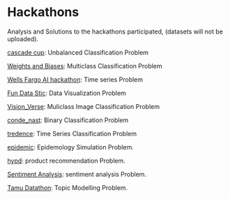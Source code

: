 # Hackathons
Analysis and Solutions to the hackathons participated,  (datasets will not be uploaded).

[cascade cup](https://github.com/AtufaShireen/Hackathons/tree/main/cascade_cup): Unbalanced Classification Problem

[Weights and Biases](https://github.com/AtufaShireen/Hackathons/tree/main/weights%26Biases): Multiclass Classification Problem

[Wells Fargo AI hackathon](https://github.com/AtufaShireen/Hackathons/tree/main/wellsfargo): Time series Problem

[Fun Data Stic](https://github.com/AtufaShireen/Hackathons/tree/main/dashboards_dash): Data Visualization Problem

[Vision_Verse](https://github.com/AtufaShireen/Hackathons/tree/main/vision_verse): Muliclass Image Classification Problem

[conde_nast](https://github.com/AtufaShireen/Hackathons/tree/main/conde_nast): Binary Classification Problem

[tredence](https://github.com/AtufaShireen/Hackathons/tree/main/tredence): Time Series Classification Problem

[epidemic](https://github.com/AtufaShireen/Hackathons/tree/main/epidemic): Epidemology Simulation Problem.

[hypd](https://github.com/AtufaShireen/Hackathons/tree/main/hypd): product recommendation Problem.

[Sentiment Analysis](https://github.com/AtufaShireen/Hackathons/tree/main/sentiment): sentiment analysis Problem.

[Tamu Datathon](https://github.com/AtufaShireen/Hackathons/tree/main/bloomsberg): Topic Modelling Problem.

